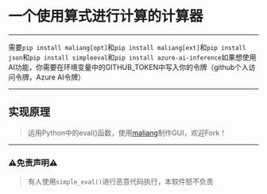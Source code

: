 # 一个使用算式进行计算的计算器

---

需要`pip install maliang[opt]`和`pip install maliang[ext]`和`pip install json`和`pip install simpleeval`和`pip install azure-ai-inference`如果想使用AI功能，你需要在环境变量中的GITHUB_TOKEN中写入你的令牌（github个人访问令牌，Azure AI令牌）

---

## 实现原理

> 运用Python中的eval()函数，使用[maliang](https://github.com/Xiaokang2022/maliang)制作GUI，欢迎Fork！

---

### ⚠️免责声明⚠️  

> 有人使用`simple_eval()`进行恶意代码执行，本软件怒不负责
